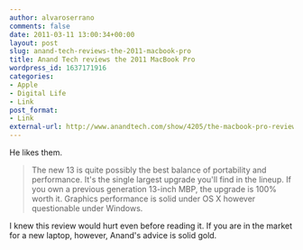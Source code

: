 ```yaml
---
author: alvaroserrano
comments: false
date: 2011-03-11 13:00:34+00:00
layout: post
slug: anand-tech-reviews-the-2011-macbook-pro
title: Anand Tech reviews the 2011 MacBook Pro
wordpress_id: 1637171916
categories:
- Apple
- Digital Life
- Link
post_format:
- Link
external-url: http://www.anandtech.com/show/4205/the-macbook-pro-review-13-and-15-inch-2011-brings-sandy-bridge/21
---
```


He likes them.


<blockquote>The new 13 is quite possibly the best balance of portability and performance. It's the single largest upgrade you'll find in the lineup. If you own a previous generation 13-inch MBP, the upgrade is 100% worth it. Graphics performance is solid under OS X however questionable under Windows.</blockquote>


I knew this review would hurt even before reading it. If you are in the market for a new laptop, however, Anand's advice is solid gold.
